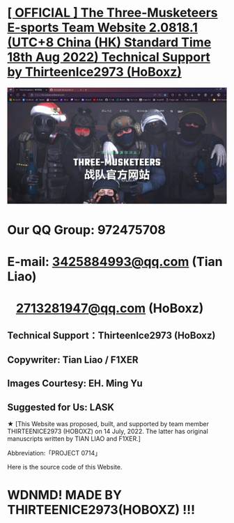 # [[ OFFICIAL ] The Three-Musketeers E-sports Team Website 2.0818.1 (UTC+8 China (HK) Standard Time 18th Aug 2022) Technical Support by ThirteenIce2973 (HoBoxz) ](https://tm-esteam.cnfreenet.com)
![image](img/blog/inner_b1.webp)
# Our QQ Group: 972475708
# E-mail: 3425884993@qq.com (Tian Liao) 
# &nbsp;&nbsp;&nbsp;2713281947@qq.com (HoBoxz)

## Technical Support：ThirteenIce2973 (HoBoxz) 
## Copywriter: Tian Liao / F1XER
## Images Courtesy: EH. Ming Yu
## Suggested for Us: LASK

  ★ [This Website was proposed, built, and supported by team member THIRTEENICE2973 (HOBOXZ) on 14 July, 2022. The latter has original manuscripts written by TIAN LIAO and F1XER.]

  Abbreviation:「PROJECT 0714」

  Here is the source code of this Website.

# WDNMD! MADE BY THIRTEENICE2973(HOBOXZ) !!!
